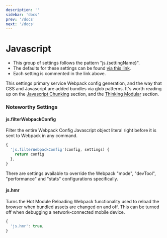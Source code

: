 ```yaml
---
description: ''
sidebar: 'docs'
prev: '/docs'
next: '/docs'
---
```


# Javascript

- This group of settings follows the pattern "js.{settingName}".
- The defaults for these settings can be found [via this link](https://github.com/halfhelix/Kit/blob/master/packages/configure/src/defaults/javascript.js).
- Each setting is commented in the link above.

This settings primary service Webpack config generation, and the way that CSS and Javascript are added bundles via glob patterns. It's worth reading up on the [Javascript Chunking](/docs/javascript-chunking/) section, and the [Thinking Modular](/docs/thinking-modular) section.

### Noteworthy Settings

#### js.filterWebpackConfig

Filter the entire Webpack Config Javascript object literal right before it is sent to Webpack in any command.

```js
{
  'js.filterWebpackConfig'(config, settings) {
    return config
  },
}
```

There are settings available to override the Webpack "mode", "devTool", "performance" and "stats" configurations specifically.

#### js.hmr

Turns the Hot Module Reloading Webpack functionality used to reload the browser when bundled assets are changed on and off. This can be turned off when debugging a network-connected mobile device.

```js
{
  'js.hmr': true,
}
```
